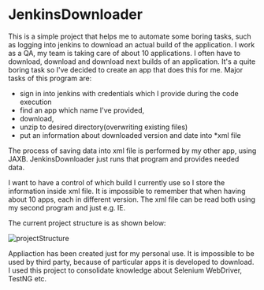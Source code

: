 # JenkinsDownloader

This is a simple project that helps me to automate some boring tasks, such as logging into jenkins to download an actual build of the application. 
I work as a QA, my team is taking care of about 10 applications. I often have to download, download and download next builds of an application. It's a quite boring task so I've decided to create an app that does this for me. Major tasks of this program are:
<ul>
<li>sign in into jenkins with credentials which I provide during the code execution</li>
<li>find an app which name I've provided,</li>
<li>download,</li>
<li>unzip to desired directory(overwriting existing files)</li>
<li>put an information about downloaded version and date into *xml file</li> 
</ul>

The process of saving data into xml file is performed by my other app, using JAXB. JenkinsDownloader just runs that program and provides needed data. 

I want to have a control of which build I currently use so I store the information inside xml file. It is impossible to remember that when having about 10 apps, each in different version. The xml file can be read both using my second program and just e.g. IE. 

The current project structure is as shown below: 

![projectStructure](https://user-images.githubusercontent.com/99602564/203613859-af450bfb-f4a9-4dea-affa-900fa8f1691b.png)

Appliaction has been created just for my personal use. It is impossible to be used by third party, because of particular apps it is developed to download. I used this project to consolidate knowledge about Selenium WebDriver, TestNG etc. 



